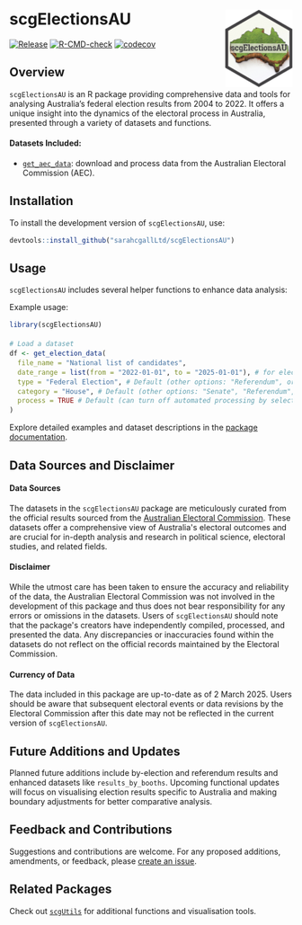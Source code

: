 scgElectionsAU <a href="https://sarahcgallLtd.github.io/scgElectionsAU/"><img src="man/figures/logo.png" align="right" height="138" alt="" /></a>
================
<!-- badges: start -->
[![Release](https://img.shields.io/badge/Release-development%20version%200&#46;0&#46;1-1c75bc)](https://github.com/sarahcgallLtd/scgElectionsAU/blob/master/NEWS.md)
[![R-CMD-check](https://github.com/sarahcgallLtd/scgElectionsAU/actions/workflows/R-CMD-check.yaml/badge.svg)](https://github.com/sarahcgallLtd/scgElectionsAU/actions/workflows/R-CMD-check.yaml)
[![codecov](https://codecov.io/gh/sarahcgallLtd/scgElectionsAU/graph/badge.svg?token=Oni4LxeKWN)](https://codecov.io/gh/sarahcgallLtd/scgElectionsAU)
<!-- badges: end -->

## Overview

`scgElectionsAU` is an R package providing comprehensive data and tools for analysing Australia’s federal election 
results from 2004 to 2022. It offers a unique insight into the dynamics of the electoral process in Australia, 
presented through a variety of datasets and functions.

#### Datasets Included:

* [`get_aec_data`](https://sarahcgallLtd.github.io/scgElectionsAU/reference/et_aec_data.html): download and process data from the Australian Electoral Commission (AEC).

## Installation

To install the development version of `scgElectionsAU`, use:

``` r
devtools::install_github("sarahcgallLtd/scgElectionsAU")
```

## Usage
`scgElectionsAU` includes several helper functions to enhance data analysis:


Example usage:
``` r
library(scgElectionsAU)

# Load a dataset
df <- get_election_data(
  file_name = "National list of candidates",
  date_range = list(from = "2022-01-01", to = "2025-01-01"), # for elections between 2022 and 2025 (default)
  type = "Federal Election", # Default (other options: "Referendum", or "By-Election")
  category = "House", # Default (other options: "Senate", "Referendum", "General", or "Statistics")
  process = TRUE # Default (can turn off automated processing by selecting FALSE)
)


```

Explore detailed examples and dataset descriptions in the 
[package documentation](https://sarahcgallLtd.github.io/scgElectionsAU/reference/index.html).

## Data Sources and Disclaimer
#### Data Sources
The datasets in the `scgElectionsAU` package are meticulously curated from the official results sourced from the [Australian Electoral Commission](https://www.aec.gov.au/).
These datasets offer a comprehensive view of Australia's electoral outcomes and are crucial for in-depth analysis and research in political science, electoral studies, and related fields.

#### Disclaimer
While the utmost care has been taken to ensure the accuracy and reliability of the data, the Australian Electoral Commission 
was not involved in the development of this package and thus does not bear responsibility for any errors or omissions in the datasets. 
Users of `scgElectionsAU` should note that the package's creators have independently compiled, processed, and presented the data. 
Any discrepancies or inaccuracies found within the datasets do not reflect on the official records maintained by the Electoral Commission.

#### Currency of Data
The data included in this package are up-to-date as of 2 March 2025. Users should be aware that subsequent electoral 
events or data revisions by the Electoral Commission after this date may not be reflected in the current version of `scgElectionsAU`.

## Future Additions and Updates
Planned future additions include by-election and referendum results and enhanced datasets like `results_by_booths`. 
Upcoming functional updates will focus on visualising election results specific to Australia and making boundary
adjustments for better comparative analysis.

## Feedback and Contributions
Suggestions and contributions are welcome. For any proposed additions, amendments, or feedback, please [create an issue](https://github.com/sarahcgallLtd/scgElectionsAU/issues).

## Related Packages
Check out [`scgUtils`](https://sarahcgallLtd.github.io/scgUtils) for additional functions and visualisation tools.
